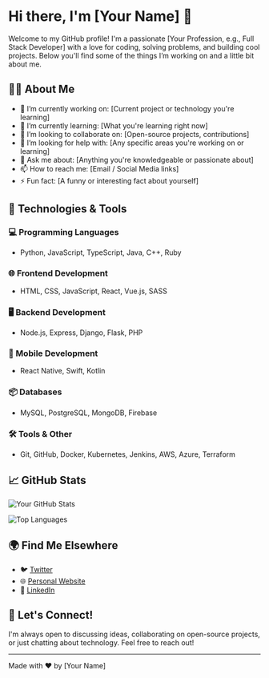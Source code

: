 # Hi there, I'm [Your Name] 👋

Welcome to my GitHub profile! I'm a passionate [Your Profession, e.g., Full Stack Developer] with a love for coding, solving problems, and building cool projects. Below you'll find some of the things I’m working on and a little bit about me.

## 🧑‍💻 About Me
- 🔭 I’m currently working on: [Current project or technology you're learning]
- 🌱 I’m currently learning: [What you're learning right now]
- 👯 I’m looking to collaborate on: [Open-source projects, contributions]
- 🤔 I’m looking for help with: [Any specific areas you're working on or learning]
- 💬 Ask me about: [Anything you're knowledgeable or passionate about]
- 📫 How to reach me: [Email / Social Media links]
- ⚡ Fun fact: [A funny or interesting fact about yourself]

## 🚀 Technologies & Tools

### 💻 Programming Languages
- Python, JavaScript, TypeScript, Java, C++, Ruby

### 🌐 Frontend Development
- HTML, CSS, JavaScript, React, Vue.js, SASS

### 🖥 Backend Development
- Node.js, Express, Django, Flask, PHP

### 📱 Mobile Development
- React Native, Swift, Kotlin

### 📦 Databases
- MySQL, PostgreSQL, MongoDB, Firebase

### 🛠 Tools & Other
- Git, GitHub, Docker, Kubernetes, Jenkins, AWS, Azure, Terraform

## 📈 GitHub Stats

![Your GitHub Stats](https://github-readme-stats.vercel.app/api?username=your-username&show_icons=true&count_private=true&hide=prs&theme=radical)

![Top Languages](https://github-readme-stats.vercel.app/api/top-langs/?username=your-username&layout=compact&theme=radical)

## 🌍 Find Me Elsewhere
- 🐦 [Twitter](https://twitter.com/yourhandle)
- 🌐 [Personal Website](https://yourwebsite.com)
- 💼 [LinkedIn](https://linkedin.com/in/yourlinkedin)

## 🤝 Let's Connect!
I'm always open to discussing ideas, collaborating on open-source projects, or just chatting about technology. Feel free to reach out!

---
Made with ❤️ by [Your Name]
